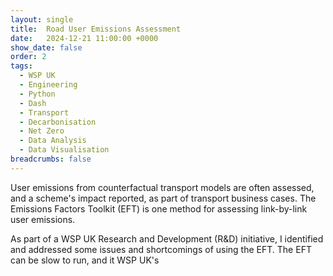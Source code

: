 ```yaml
---
layout: single
title:  Road User Emissions Assessment
date:   2024-12-21 11:00:00 +0000
show_date: false
order: 2
tags: 
  - WSP UK
  - Engineering
  - Python
  - Dash
  - Transport
  - Decarbonisation
  - Net Zero
  - Data Analysis
  - Data Visualisation
breadcrumbs: false
---
```


User emissions from counterfactual transport models are often assessed, and a scheme's impact reported, as part of transport business cases.
The Emissions Factors Toolkit (EFT) is one method for assessing link-by-link user emissions.

As part of a WSP UK Research and Development (R&D) initiative, I identified and addressed some issues and shortcomings of using the EFT.
The EFT can be slow to run, and it WSP UK's

